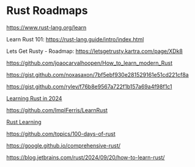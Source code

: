 # Rust Roadmaps

https://www.rust-lang.org/learn

Learn Rust 101: https://rust-lang.guide/intro/index.html

Lets Get Rusty - Roadmap: https://letsgetrusty.kartra.com/page/XDk8

https://github.com/joaocarvalhoopen/How_to_learn_modern_Rust

https://gist.github.com/noxasaxon/7bf5ebf930e281529161e51cd221cf8a

https://gist.github.com/rylev/f76b8e9567a722f1b157a69a4f98f1c1

[Learning Rust in 2024](https://github.com/pretzelhammer/rust-blog/blob/master/posts/learning-rust-in-2024.md)

https://github.com/ImplFerris/LearnRust

[Rust Learning](https://github.com/ctjhoa/rust-learning)

https://github.com/topics/100-days-of-rust

https://google.github.io/comprehensive-rust/

https://blog.jetbrains.com/rust/2024/09/20/how-to-learn-rust/
